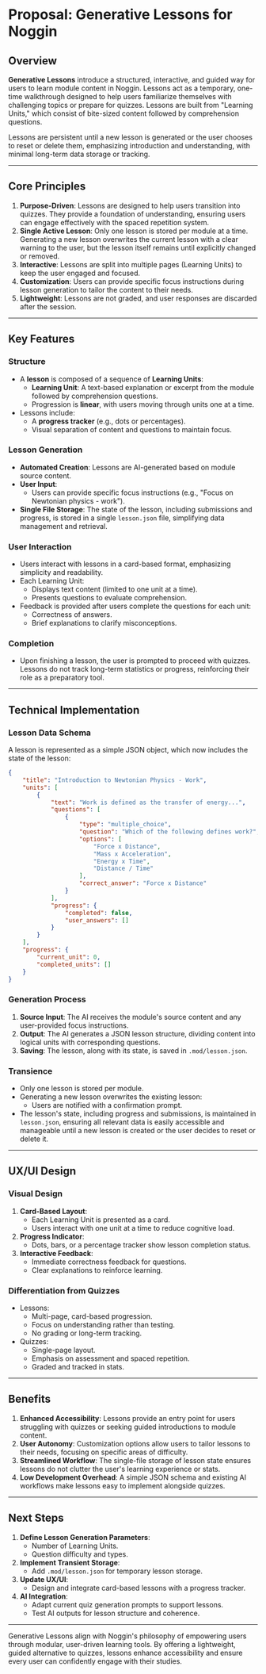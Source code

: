 # Proposal: Generative Lessons for Noggin

## Overview

**Generative Lessons** introduce a structured, interactive, and guided way for users to learn module content in Noggin. Lessons act as a temporary, one-time walkthrough designed to help users familiarize themselves with challenging topics or prepare for quizzes. Lessons are built from "Learning Units," which consist of bite-sized content followed by comprehension questions.

Lessons are persistent until a new lesson is generated or the user chooses to reset or delete them, emphasizing introduction and understanding, with minimal long-term data storage or tracking.

---

## Core Principles

1. **Purpose-Driven**: Lessons are designed to help users transition into quizzes. They provide a foundation of understanding, ensuring users can engage effectively with the spaced repetition system.
2. **Single Active Lesson**: Only one lesson is stored per module at a time. Generating a new lesson overwrites the current lesson with a clear warning to the user, but the lesson itself remains until explicitly changed or removed.
3. **Interactive**: Lessons are split into multiple pages (Learning Units) to keep the user engaged and focused.
4. **Customization**: Users can provide specific focus instructions during lesson generation to tailor the content to their needs.
5. **Lightweight**: Lessons are not graded, and user responses are discarded after the session.

---

## Key Features

### Structure

- A **lesson** is composed of a sequence of **Learning Units**:
    - **Learning Unit**: A text-based explanation or excerpt from the module followed by comprehension questions.
    - Progression is **linear**, with users moving through units one at a time.
- Lessons include:
    - A **progress tracker** (e.g., dots or percentages).
    - Visual separation of content and questions to maintain focus.

### Lesson Generation

- **Automated Creation**: Lessons are AI-generated based on module source content.
- **User Input**:
    - Users can provide specific focus instructions (e.g., "Focus on Newtonian physics - work").
- **Single File Storage**: The state of the lesson, including submissions and progress, is stored in a single `lesson.json` file, simplifying data management and retrieval.

### User Interaction

- Users interact with lessons in a card-based format, emphasizing simplicity and readability.
- Each Learning Unit:
    - Displays text content (limited to one unit at a time).
    - Presents questions to evaluate comprehension.
- Feedback is provided after users complete the questions for each unit:
    - Correctness of answers.
    - Brief explanations to clarify misconceptions.

### Completion

- Upon finishing a lesson, the user is prompted to proceed with quizzes. Lessons do not track long-term statistics or progress, reinforcing their role as a preparatory tool.

---

## Technical Implementation

### Lesson Data Schema

A lesson is represented as a simple JSON object, which now includes the state of the lesson:

```json
{
    "title": "Introduction to Newtonian Physics - Work",
    "units": [
        {
            "text": "Work is defined as the transfer of energy...",
            "questions": [
                {
                    "type": "multiple_choice",
                    "question": "Which of the following defines work?",
                    "options": [
                        "Force x Distance",
                        "Mass x Acceleration",
                        "Energy x Time",
                        "Distance / Time"
                    ],
                    "correct_answer": "Force x Distance"
                }
            ],
            "progress": {
                "completed": false,
                "user_answers": []
            }
        }
    ],
    "progress": {
        "current_unit": 0,
        "completed_units": []
    }
}
```

### Generation Process

1. **Source Input**: The AI receives the module's source content and any user-provided focus instructions.
2. **Output**: The AI generates a JSON lesson structure, dividing content into logical units with corresponding questions.
3. **Saving**: The lesson, along with its state, is saved in `.mod/lesson.json`.

### Transience

- Only one lesson is stored per module.
- Generating a new lesson overwrites the existing lesson:
    - Users are notified with a confirmation prompt.
- The lesson's state, including progress and submissions, is maintained in `lesson.json`, ensuring all relevant data is easily accessible and manageable until a new lesson is created or the user decides to reset or delete it.

---

## UX/UI Design

### Visual Design

1. **Card-Based Layout**:
    - Each Learning Unit is presented as a card.
    - Users interact with one unit at a time to reduce cognitive load.
2. **Progress Indicator**:
    - Dots, bars, or a percentage tracker show lesson completion status.
3. **Interactive Feedback**:
    - Immediate correctness feedback for questions.
    - Clear explanations to reinforce learning.

### Differentiation from Quizzes

- Lessons:
    - Multi-page, card-based progression.
    - Focus on understanding rather than testing.
    - No grading or long-term tracking.
- Quizzes:
    - Single-page layout.
    - Emphasis on assessment and spaced repetition.
    - Graded and tracked in stats.

---

## Benefits

1. **Enhanced Accessibility**: Lessons provide an entry point for users struggling with quizzes or seeking guided introductions to module content.
2. **User Autonomy**: Customization options allow users to tailor lessons to their needs, focusing on specific areas of difficulty.
3. **Streamlined Workflow**: The single-file storage of lesson state ensures lessons do not clutter the user's learning experience or stats.
4. **Low Development Overhead**: A simple JSON schema and existing AI workflows make lessons easy to implement alongside quizzes.

---

## Next Steps

1. **Define Lesson Generation Parameters**:
    - Number of Learning Units.
    - Question difficulty and types.
2. **Implement Transient Storage**:
    - Add `.mod/lesson.json` for temporary lesson storage.
3. **Update UX/UI**:
    - Design and integrate card-based lessons with a progress tracker.
4. **AI Integration**:
    - Adapt current quiz generation prompts to support lessons.
    - Test AI outputs for lesson structure and coherence.

---

Generative Lessons align with Noggin's philosophy of empowering users through modular, user-driven learning tools. By offering a lightweight, guided alternative to quizzes, lessons enhance accessibility and ensure every user can confidently engage with their studies.
